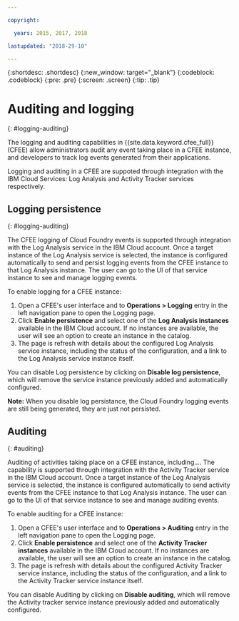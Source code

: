 ```yaml
---

copyright:

  years: 2015, 2017, 2018

lastupdated: "2018-29-10"

---
```


{:shortdesc: .shortdesc}
{:new_window: target="_blank"}
{:codeblock: .codeblock}
{:pre: .pre}
{:screen: .screen}
{:tip: .tip}

# Auditing and logging
{: #logging-auditing}

The logging and auditing capabilities in {{site.data.keyword.cfee_full}} (CFEE) allow administrators audit any event taking place in a CFEE instance, and developers to track log events generated from their applications.

Logging and auditing in a CFEE are suppoted through integration with the IBM Cloud Services: Log Analysis and Activity Tracker services respectively.

## Logging persistence
{: #logging-auditing}

The CFEE logging of Cloud Foundry events is supported through integration with the Log Analysis service in the IBM Cloud account. Once a target instance of the Log Analysis service is selected, the instance is configured automatically to send and persist logging events from the CFEE instance to that Log Analysis instance.  The user can go to the UI of that service instance to see and manage logging events.

To enable logging for a CFEE instance:

1. Open a CFEE's user interface and to **Operations > Logging** entry in the left navigation pane to open the Logging page.
2. Click **Enable persistence** and select one of the **Log Analysis instances** available in the IBM Cloud account.  If no instances are available, the user will see an option to create an instance in the catalog.
3. The page is refresh with details about the configured Log Analysis service instance, including the status of the configuration, and a link to the Log Analysis service instance itself.

You can disable Log persistence by clicking on **Disable log persistence**, which will remove the service instance previously added and automatically configured.

**Note:** When you disable log persistance, the Cloud Foundry logging events are still being generated, they are just not persisted.

## Auditing
{: #auditing}

Auditing of activities taking place on a CFEE instance, including.... The capability is supported through integration with the Activity Tracker service in the IBM Cloud account. Once a target instance of the Log Analysis service is selected, the instance is configured automatically to send activity events from the CFEE instance to that Log Analysis instance.  The user can go to the UI of that service instance to see and manage auditing events.

To enable auditing for a CFEE instance:

1. Open a CFEE's user interface and to **Operations > Auditing** entry in the left navigation pane to open the Logging page.
2. Click **Enable persistence** and select one of the **Activity Tracker instances** available in the IBM Cloud account.  If no instances are available, the user will see an option to create an instance in the catalog.
3. The page is refresh with details about the configured Activity Tracker service instance, including the status of the configuration, and a link to the Activity Tracker service instance itself.

You can disable Auditing by clicking on **Disable auditing**, which will remove the Activity tracker service instance previously added and automatically configured.
